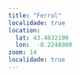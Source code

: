 ```yaml
---
title: "Ferrol"
localidade: true
location:
  lat: 43.4832100
  lon:  -8.2248900
zoom: 14
localidade: true
---
```


